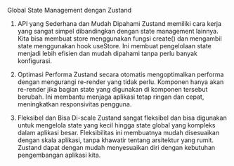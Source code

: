 Global State Management dengan Zustand

1. API yang Sederhana dan Mudah Dipahami
Zustand memiliki cara kerja yang sangat simpel dibandingkan dengan state management lainnya. Kita bisa membuat store menggunakan fungsi create() dan mengambil state menggunakan hook useStore. Ini membuat pengelolaan state menjadi lebih efisien dan mudah dipahami tanpa perlu banyak konfigurasi.

2. Optimasi Performa
Zustand secara otomatis mengoptimalkan performa dengan mengurangi re-render yang tidak perlu. Komponen hanya akan re-render jika bagian state yang digunakan di komponen tersebut berubah. Ini membantu menjaga aplikasi tetap ringan dan cepat, meningkatkan responsivitas pengguna.

3. Fleksibel dan Bisa Di-scale
Zustand sangat fleksibel dan bisa digunakan untuk mengelola state yang kecil hingga state global yang kompleks dalam aplikasi besar. Fleksibilitas ini membuatnya mudah disesuaikan dengan skala aplikasi, tanpa khawatir tentang arsitektur yang rumit. Zustand dapat dengan mudah menyesuaikan diri dengan kebutuhan pengembangan aplikasi kita.